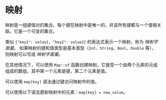 # 映射

映射是一组键值对的集合。每个键在映射中是唯一的，并且所有键都与一个值相关联。它是一个可变的集合。

类似 `{"key1": value1, "key2": value2}` 的表达式表示一个映射，称为 *映射字面量*。
如果映射的键和值类型是基本类型（`Int`、`String`、`Bool`、`Double` 等），
则映射可以写成 *映射字面量*。

在其他情况下，可以使用 `Map::of` 函数创建映射。它接受一个由两个元素的元组组成的数组，其中第一个元素是键，第二个元素是值。

可以使用 `map[key]` 语法通过键访问映射中的值。

可以使用以下语法更新映射中的元素：`map[key] = new_value`。
